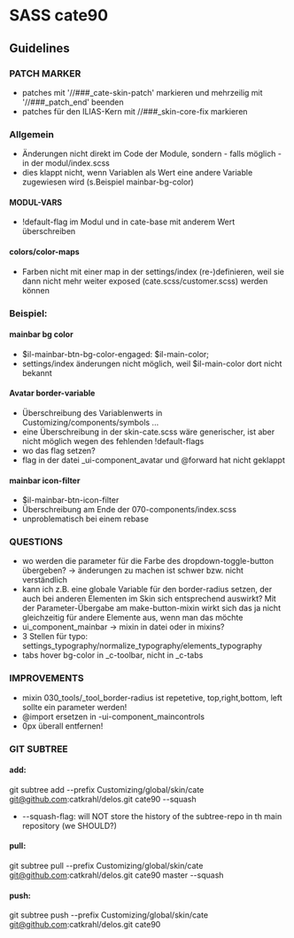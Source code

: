 # SASS cate90
## Guidelines

### PATCH MARKER
* patches mit '//###_cate-skin-patch' markieren und mehrzeilig mit '//###_patch_end' beenden
* patches für den ILIAS-Kern mit //###_skin-core-fix markieren

### Allgemein
* Änderungen nicht direkt im Code der Module, sondern - falls möglich - in der modul/index.scss
* dies klappt nicht, wenn Variablen als Wert eine andere Variable zugewiesen wird (s.Beispiel mainbar-bg-color)

#### MODUL-VARS
* !default-flag im Modul und in cate-base mit anderem Wert überschreiben 

#### colors/color-maps 
* Farben nicht mit einer map in der settings/index (re-)definieren, weil sie dann nicht mehr weiter exposed (cate.scss/customer.scss) werden können

### Beispiel: 

#### mainbar bg color
* $il-mainbar-btn-bg-color-engaged: $il-main-color;
* settings/index änderungen nicht möglich, weil $il-main-color dort nicht bekannt

#### Avatar border-variable
* Überschreibung des Variablenwerts in Customizing/components/symbols ...
* eine Überschreibung in der skin-cate.scss wäre generischer, ist aber nicht möglich wegen des fehlenden !default-flags
* wo das flag setzen? 
* flag in der datei _ui-component_avatar und @forward hat nicht geklappt 

#### mainbar icon-filter
* $il-mainbar-btn-icon-filter
* Überschreibung am Ende der 070-components/index.scss
* unproblematisch bei einem rebase

### QUESTIONS
* wo werden die parameter für die Farbe des dropdown-toggle-button übergeben? -> änderungen zu machen ist schwer bzw. nicht verständlich
* kann ich z.B. eine globale Variable für den border-radius setzen, der auch bei anderen Elementen im Skin sich entsprechend auswirkt? Mit der Parameter-Übergabe am make-button-mixin wirkt sich das ja nicht gleichzeitig für andere Elemente aus, wenn man das möchte
* ui_component_mainbar -> mixin in datei oder in mixins?
* 3 Stellen für typo: settings_typography/normalize_typography/elements_typography
* tabs hover bg-color in _c-toolbar, nicht in _c-tabs

### IMPROVEMENTS
* mixin 030_tools/_tool_border-radius ist repetetive, top,right,bottom, left sollte ein parameter werden!
* @import ersetzen in -ui-component_maincontrols
* 0px überall entfernen!

### GIT SUBTREE 

#### add:
git subtree add --prefix Customizing/global/skin/cate git@github.com:catkrahl/delos.git cate90 --squash
* --squash-flag: will NOT store the history of the subtree-repo in th main repository (we SHOULD?)

#### pull: 
git subtree pull --prefix Customizing/global/skin/cate git@github.com:catkrahl/delos.git cate90 master --squash

#### push:
git subtree push --prefix Customizing/global/skin/cate git@github.com:catkrahl/delos.git cate90
